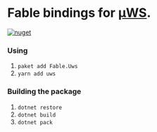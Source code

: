 Fable bindings for [µWS](https://github.com/uNetworking/uWebSockets).
=======
[![nuget](https://badge.fury.io/nu/Fable.Uws.svg)](https://badge.fury.io/nu/Fable.Uws)



### Using
1. `paket add Fable.Uws`
2. `yarn add uws`

### Building the package
1. `dotnet restore`
2. `dotnet build`
3. `dotnet pack`
